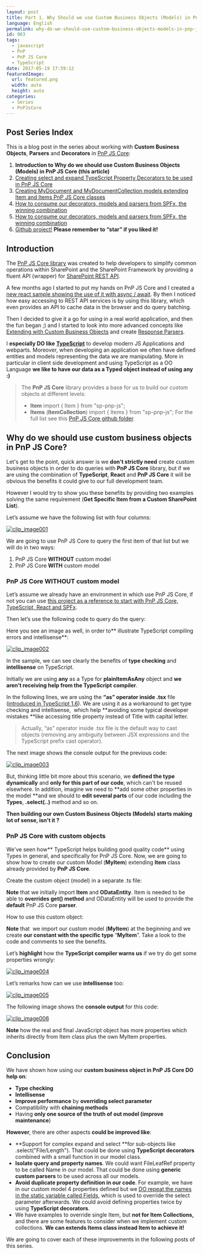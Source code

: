 ```yaml
---
layout: post
title: Part 1. Why Should we use Custom Business Objects (Models) in PnP JS Core
language: English
permalink: why-do-we-should-use-custom-business-objects-models-in-pnp-js-core
id: 963
tags:
  - javascript
  - PnP
  - PnP JS Core
  - TypeScript
date: 2017-05-19 17:59:12
featuredImage: 
  url: featured.png
  width: auto
  height: auto
categories: 
  - Series
  - PnPJsCore
---
```


## Post Series Index
This is a blog post in the series about working with **Custom Business Objects**, **Parsers** and **Decorators** in [PnP JS Core](https://github.com/SharePoint/PnP-JS-Core):

1. **Introduction to Why do we should use Custom Business Objects (Models) in PnP JS Core (this article)**
2. [Creating select and expand TypeScript Property Decorators to be used in PnP JS Core](/2017/05/29/creating-select-and-expand-typescript-property-decorators-to-be-used-in-pnp-js-core#Post-Series-Index)
3. [Creating MyDocument and MyDocumentCollection models extending Item and Items PnP JS Core classes](/2017/06/15/creating-mydocument-and-mydocumentcollection-models-extending-item-and-items-pnp-js-core-classes#Post-Series-Index)
4. [How to consume our decorators, models and parsers from SPFx, the winning combination](/2017/06/28/how-to-consume-our-decorators-models-and-parsers-from-spfx-the-winning-combination#Post-Series-Index)
5. [How to consume our decorators, models and parsers from SPFx, the winning combination](/2017/06/28/how-to-consume-our-decorators-models-and-parsers-from-spfx-the-winning-combination#Post-Series-Index)
6. [Github project!](https://github.com/jquintozamora/spfx-react-sp-pnp-js-property-decorators) **Please remember to “star” if you liked it!**


## Introduction
The [PnP JS Core library](https://github.com/SharePoint/PnP-JS-Core) was created to help developers to simplify common operations within SharePoint and the SharePoint Framework by providing a fluent API (wrapper) for [SharePoint REST API](https://dev.office.com/sharepoint/docs/apis/rest/get-to-know-the-sharepoint-rest-service).

A few months ago I started to put my hands on PnP JS Core and I created a [new react sample showing the use of it with async / await](https://github.com/SharePoint/sp-dev-fx-webparts/tree/master/samples/react-async-await-sp-pnp-js). By then I noticed how easy accessing to REST API services is by using this library, which even provides an API to cache data in the browser and do query batching.

Then I decided to give it a go for using in a real world application, and then the fun began ;) and I started to look into more advanced concepts like [Extending with Custom Business Objects](https://github.com/SharePoint/PnP-JS-Core/wiki/Extending-with-Custom-Business-Objects) and create [Response Parsers](https://github.com/SharePoint/PnP-JS-Core/wiki/Response-Parsers).

I **especially DO like** [**TypeScript**](https://www.typescriptlang.org/) to develop modern JS Applications and webparts. Moreover, when developing an application we often have defined entities and models representing the data we are manipulating. More in particular in client side development and using TypeScript as a OO Language **we like to have our data as a Typed object instead of using any :)**

> The **PnP JS Core** library provides a base for us to build our custom objects at different levels:
> *   **Item**
> import { Item } from "sp-pnp-js";
> *   **Items** (**ItemCollection**)
> import { Items } from "sp-pnp-js";
> For the full list see this [PnP JS Core github folder](https://github.com/SharePoint/PnP-JS-Core/tree/master/src/sharepoint).

## Why do we should use custom business objects in PnP JS Core?
Let's get to the point, quick answer is we **don't strictly need** create custom business objects in order to do queries with **PnP JS Core** library, but if we are using the combination of **TypeScript**, **React** and **PnP JS Core** it will be obvious the benefits it could give to our full development team.

However I would try to show you these benefits by providing two examples solving the same requirement (**Get Specific Item from a Custom SharePoint List**).

Let’s assume we have the following list with four columns:

[![clip_image001](./clip_image001.png "clip_image001")](./clip_image001.png)

We are going to use PnP JS Core to query the first item of that list but we will do in two ways:

1.  PnP JS Core **WITHOUT** custom model
2.  PnP JS Core **WITH** custom model

### PnP JS Core WITHOUT custom model
Let’s assume we already have an environment in which use PnP JS Core, if not you can use [this project as a reference to start with PnP JS Core, TypeScript, React and SPFx](https://github.com/SharePoint/sp-dev-fx-webparts/tree/master/samples/react-async-await-sp-pnp-js).

Then let’s use the following code to query do the query:

<script src="https://gist.github.com/jquintozamora/3d06e687c4ce98b2be5f5d1eed8e0b85.js"></script>

Here you see an image as well, in order to** illustrate TypeScript compiling errors and intellisense**:

[![clip_image002](./clip_image002.png "clip_image002")](./clip_image002.png)

In the sample, we can see clearly the benefits of **type checking** and **intellisense** on TypeScript.

Initially we are using **any** as a Type for **plainItemAsAny** object and **we aren’t receiving help from the TypeScript** **compiler**.

In the following lines, we are using the **“as” operator inside .tsx** file ([introduced in TypeScript 1.6](https://www.typescriptlang.org/docs/handbook/release-notes/typescript-1-6.html)). We are using it as a workaround to get type checking and intellisense,&nbsp; which help **avoiding some typical developer mistakes **like accessing title property instead of Title with capital letter.

> Actually, “as” operator inside .tsx file is the default way to cast objects (removing any ambiguity between JSX expressions and the TypeScript prefix cast operator).

The next image shows the console output for the previous code:

[![clip_image003](./clip_image003.png "clip_image003")](./clip_image003.png)

But, thinking little bit more about this scenario, we **defined the type dynamically** and **only for this part of our code**, which can't be reused elsewhere. In addition, imagine we need to **add some other properties in the model **and we should to **edit several parts** of our code including the **Types**, **.select(..)** method and so on.

**Then building our own Custom Business Objects (Models) starts making lot of sense, isn't it ?**

### PnP JS Core with custom objects

We've seen how** TypeScript helps building good quality code** using Types in general, and specifically for PnP JS Core. Now, we are going to show how to create our custom Model (**MyItem**) extending **Item** class already provided by **PnP JS Core**.

Create the custom object (model) in a separate .ts file:

<script src="https://gist.github.com/jquintozamora/43d61763771078d72a81890a63605ebc.js"></script>

**Note** that we initially import **Item** and **ODataEntity**. Item is needed to be able to **overrides get() method** and ODataEntity will be used to provide the **default** PnP JS Core **parser**.

How to use this custom object:

<script src="https://gist.github.com/jquintozamora/8e0730096fa2de82b341fc8fe1acb2e3.js"></script>

**Note** that&nbsp; we import our custom model (**MyItem**) at the beginning and we create **our constant with the specific type** “**MyItem**”. Take a look to the code and comments to see the benefits.

Let’s **highlight** how the **TypeScript compiler warns us** if we try do get some properties wrongly:

[![clip_image004](./clip_image004.png "clip_image004")](./clip_image004.png)

Let’s remarks how can we use **intellisense** too:

[![clip_image005](./clip_image005.png "clip_image005")](./clip_image005.png)

The following image shows the **console output** for this code:

[![clip_image006](./clip_image006.png "clip_image006")](./clip_image006.png)

**Note** how the real and final JavaScript object has more properties which inherits directly from Item class plus the own MyItem properties.

## Conclusion

We have shown how using our **custom business object in PnP JS Core DO help on**:

*   **Type checking**
*   **Intellisense**
*   **Improve performance** by **overriding select parameter**
*   Compatibility with **chaining methods**
*   Having **only one source of the truth of out model (improve maintenance**)

**However**, there are other aspects **could be improved like**:

*   **Support for complex expand and select **for sub-objects like .select("File/Length"). That could be done using **TypeScript decorators** combined with a small function in our model class.
*   **Isolate query and property names**. We could want FileLeafRef property to be called Name in our model. That could be done using **generic custom parsers** to be used across all our models.
*   **Avoid duplicate property definition in our code**. For example, we have in our custom model 4 properties defined but we [DO repeat the names in the static variable called Fields](https://gist.github.com/jquintozamora/43d61763771078d72a81890a63605ebc#file-jq-typescript-pnpjs-customobjectsoriginal-ts-L4), which is used to override the select parameter afterwards. We could avoid defining properties twice by using **TypeScript decorators**.
*   We have examples to override single Item, but **not for Item Collections,** and there are some features to consider when we implement custom collections. **We can extends Items class instead Item to achieve it!**

We are going to cover each of these improvements in the following posts of this series.
